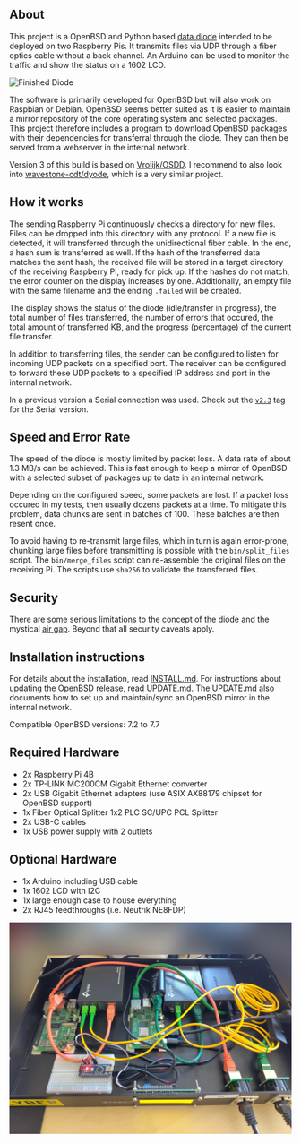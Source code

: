 ## About
This project is a OpenBSD and Python based
[data diode](https://en.wikipedia.org/wiki/Unidirectional_network)
intended to be deployed on two Raspberry Pis. It transmits files
via UDP through a fiber optics cable without a back channel. An
Arduino can be used to monitor the traffic and show the status on
a 1602 LCD.

![Finished Diode](images/case.jpg)

The software is primarily developed for OpenBSD but will also work
on Raspbian or Debian. OpenBSD seems better suited as it is easier
to maintain a mirror repository of the core operating system and
selected packages. This project therefore includes a program to
download OpenBSD packages with their dependencies for transferral
through the diode. They can then be served from a webserver in the
internal network.

Version 3 of this build is based on
[Vrolijk/OSDD](https://github.com/Vrolijk/OSDD). I recommend to also
look into [wavestone-cdt/dyode](https://github.com/wavestone-cdt/dyode),
which is a very similar project.

## How it works
The sending Raspberry Pi continuously checks a directory for new files.
Files can be dropped into this directory with any protocol. If a new
file is detected, it will transferred through the unidirectional fiber
cable. In the end, a hash sum is transferred as well. If the hash of the
transferred data matches the sent hash, the received file will be stored
in a target directory of the receiving Raspberry Pi, ready for pick up.
If the hashes do not match, the error counter on the display increases
by one. Additionally, an empty file with the same filename and the ending
`.failed` will be created.

The display shows the status of the diode (idle/transfer in progress),
the total number of files transferred, the number of errors that
occured, the total amount of transferred KB, and the progress
(percentage) of the current file transfer.

In addition to transferring files, the sender can be configured to
listen for incoming UDP packets on a specified port. The receiver
can be configured to forward these UDP packets to a specified IP
address and port in the internal network.

In a previous version a Serial connection was used. Check out the 
[`v2.3`](https://github.com/svenseeberg/data-diode/releases/tag/v2.3)
tag for the Serial version.

## Speed and Error Rate
The speed of the diode is mostly limited by packet loss. A data rate
of about 1.3 MB/s can be achieved. This is fast enough to keep a mirror of
OpenBSD with a selected subset of packages up to date in an internal
network.

Depending on the configured speed, some packets are lost. If a packet loss
occured in my tests, then usually dozens packets at a time. To mitigate
this problem, data chunks are sent in batches of 100. These batches are
then resent once.

To avoid having to re-transmit large files, which in turn is again
error-prone, chunking large files before transmitting is
possible with the `bin/split_files` script. The `bin/merge_files` script
can re-assemble the original files on the receiving Pi. The scripts use
`sha256` to validate the transferred files.

## Security
There are some serious limitations to the concept of the diode and the
mystical [air gap](https://cyber.bgu.ac.il/air-gap/). Beyond that all
security caveats apply.

## Installation instructions
For details about the installation, read [INSTALL.md](INSTALL.md). For
instructions about updating the OpenBSD release, read
[UPDATE.md](UPDATE.md). The UPDATE.md also documents how to set up and
maintain/sync an OpenBSD mirror in the internal network.

Compatible OpenBSD versions: 7.2 to 7.7

## Required Hardware
* 2x Raspberry Pi 4B
* 2x TP-LINK MC200CM Gigabit Ethernet converter
* 2x USB Gigabit Ethernet adapters (use ASIX AX88179 chipset for OpenBSD support)
* 1x Fiber Optical Splitter 1x2 PLC SC/UPC PCL Splitter
* 2x USB-C cables
* 1x USB power supply with 2 outlets

## Optional Hardware
* 1x Arduino including USB cable
* 1x 1602 LCD with I2C
* 1x large enough case to house everything
* 2x RJ45 feedthroughs (i.e. Neutrik NE8FDP)

![images/inside](images/inside.jpg)
